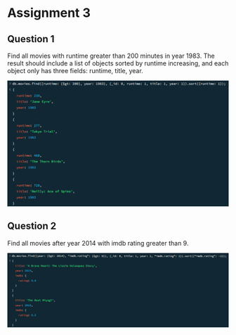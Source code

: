 # Assignment 3

## Question 1
Find all movies with runtime greater than 200 minutes in year 1983. 
The result should include a list of objects sorted by runtime increasing, and each object only has three fields: runtime, title, year.

![Question 1 Answer](MongoDBAssignment3Question1.png)

## Question 2
Find all movies after year 2014 with imdb rating greater than 9. 

![Question 2 Answer](MongoDBAssignment3Question2.png)